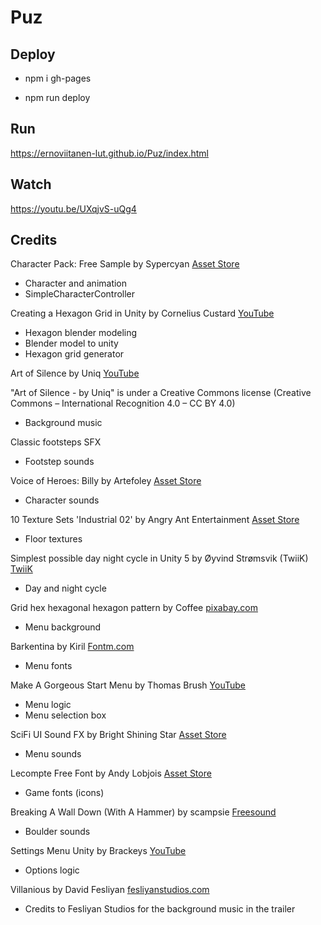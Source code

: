 # Puz

## Deploy

* npm i gh-pages

* npm run deploy

## Run

https://ernoviitanen-lut.github.io/Puz/index.html

## Watch

https://youtu.be/UXqjvS-uQg4
## Credits

Character Pack: Free Sample by Sypercyan [Asset Store](https://assetstore.unity.com/packages/3d/characters/humanoids/character-pack-free-sample-79870)

* Character and animation
* SimpleCharacterController

Creating a Hexagon Grid in Unity by Cornelius Custard [YouTube](https://youtu.be/konL0iB5gPI)

* Hexagon blender modeling
* Blender model to unity
* Hexagon grid generator

Art of Silence by Uniq [YouTube](https://youtu.be/3V-pYCGx0C4)

"Art of Silence - by Uniq" is under a Creative Commons license (Creative Commons – International Recognition 4.0 – CC BY 4.0)

* Background music

Classic footsteps SFX

* Footstep sounds

Voice of Heroes: Billy by Artefoley [Asset Store](https://assetstore.unity.com/packages/audio/sound-fx/foley/voice-of-heroes-billy-60441)

* Character sounds

10 Texture Sets 'Industrial 02' by Angry Ant Entertainment [Asset Store](https://assetstore.unity.com/packages/2d/textures-materials/10-texture-sets-industrial-02-17624)

* Floor textures

Simplest possible day night cycle in Unity 5 by Øyvind Strømsvik (TwiiK) [TwiiK](http://twiik.net/articles/simplest-possible-day-night-cycle-in-unity-5)

* Day and night cycle

Grid hex hexagonal hexagon pattern by Coffee [pixabay.com](https://pixabay.com/illustrations/grid-hex-hexagonal-hexagon-pattern-3227459/)

* Menu background

Barkentina by Kiril [Fontm.com](http://fontm.com/barkentina-font/)

* Menu fonts

Make A Gorgeous Start Menu by Thomas Brush [YouTube](https://www.youtube.com/watch?v=vqZjZ6yv1lA)

* Menu logic
* Menu selection box
   
SciFi UI Sound FX by Bright Shining Star [Asset Store](https://assetstore.unity.com/packages/audio/sound-fx/scifi-ui-sound-fx-27282)

* Menu sounds

Lecompte Free Font by Andy Lobjois [Asset Store](https://assetstore.unity.com/packages/2d/fonts/lecompte-free-font-72173)

* Game fonts (icons)

Breaking A Wall Down (With A Hammer) by scampsie [Freesound](https://freesound.org/people/scampsie/sounds/417091/)

* Boulder sounds

Settings Menu Unity by Brackeys [YouTube](https://www.youtube.com/watch?v=YOaYQrN1oYQ)

* Options logic

Villanious by David Fesliyan [fesliyanstudios.com](https://www.fesliyanstudios.com/royalty-free-music/download/villainous/397)

* Credits to Fesliyan Studios for the background music in the trailer
